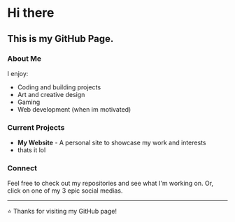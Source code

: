 # Hi there 
## This is my GitHub Page.

### About Me
I enjoy:
-  Coding and building projects
-  Art and creative design
-  Gaming
-  Web development (when im motivated)



### Current Projects
- **My Website** - A personal site to showcase my work and interests
- thats it lol

### Connect
Feel free to check out my repositories and see what I'm working on. Or, click on one of my 3 epic social medias.

---
⭐ Thanks for visiting my GitHub page!
